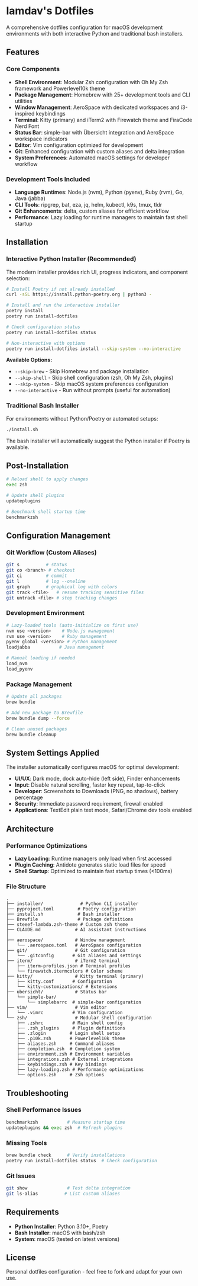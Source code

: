 # lamdav's Dotfiles

A comprehensive dotfiles configuration for macOS development environments with both interactive Python and traditional bash installers.

## Features

### Core Components
- **Shell Environment**: Modular Zsh configuration with Oh My Zsh framework and Powerlevel10k theme
- **Package Management**: Homebrew with 25+ development tools and CLI utilities
- **Window Management**: AeroSpace with dedicated workspaces and i3-inspired keybindings
- **Terminal**: Kitty (primary) and iTerm2 with Firewatch theme and FiraCode Nerd Font
- **Status Bar**: simple-bar with Übersicht integration and AeroSpace workspace indicators
- **Editor**: Vim configuration optimized for development
- **Git**: Enhanced configuration with custom aliases and delta integration
- **System Preferences**: Automated macOS settings for developer workflow

### Development Tools Included
- **Language Runtimes**: Node.js (nvm), Python (pyenv), Ruby (rvm), Go, Java (jabba)
- **CLI Tools**: ripgrep, bat, eza, jq, helm, kubectl, k9s, tmux, tldr
- **Git Enhancements**: delta, custom aliases for efficient workflow
- **Performance**: Lazy loading for runtime managers to maintain fast shell startup

## Installation

### Interactive Python Installer (Recommended)

The modern installer provides rich UI, progress indicators, and component selection:

```bash
# Install Poetry if not already installed
curl -sSL https://install.python-poetry.org | python3 -

# Install and run the interactive installer
poetry install
poetry run install-dotfiles

# Check configuration status
poetry run install-dotfiles status

# Non-interactive with options
poetry run install-dotfiles install --skip-system --no-interactive
```

**Available Options:**
- `--skip-brew` - Skip Homebrew and package installation
- `--skip-shell` - Skip shell configuration (zsh, Oh My Zsh, plugins)
- `--skip-system` - Skip macOS system preferences configuration
- `--no-interactive` - Run without prompts (useful for automation)

### Traditional Bash Installer

For environments without Python/Poetry or automated setups:

```bash
./install.sh
```

The bash installer will automatically suggest the Python installer if Poetry is available.

## Post-Installation

```bash
# Reload shell to apply changes
exec zsh

# Update shell plugins
updateplugins

# Benchmark shell startup time
benchmarkzsh
```

## Configuration Management

### Git Workflow (Custom Aliases)
```bash
git s          # status
git co <branch> # checkout  
git ci         # commit
git l          # log --oneline
git graph      # graphical log with colors
git track <file>   # resume tracking sensitive files
git untrack <file> # stop tracking changes
```

### Development Environment
```bash
# Lazy-loaded tools (auto-initialize on first use)
nvm use <version>    # Node.js management
rvm use <version>    # Ruby management  
pyenv global <version> # Python management
loadjabba           # Java management

# Manual loading if needed
load_nvm
load_pyenv
```

### Package Management
```bash
# Update all packages
brew bundle

# Add new package to Brewfile
brew bundle dump --force

# Clean unused packages
brew bundle cleanup
```

## System Settings Applied

The installer automatically configures macOS for optimal development:

- **UI/UX**: Dark mode, dock auto-hide (left side), Finder enhancements
- **Input**: Disable natural scrolling, faster key repeat, tap-to-click
- **Developer**: Screenshots to Downloads (PNG, no shadows), battery percentage
- **Security**: Immediate password requirement, firewall enabled
- **Applications**: TextEdit plain text mode, Safari/Chrome dev tools enabled

## Architecture

### Performance Optimizations
- **Lazy Loading**: Runtime managers only load when first accessed
- **Plugin Caching**: Antidote generates static load files for speed
- **Shell Startup**: Optimized to maintain fast startup times (<100ms)

### File Structure
```
.
├── installer/              # Python CLI installer
├── pyproject.toml         # Poetry configuration  
├── install.sh             # Bash installer
├── Brewfile               # Package definitions
├── steeef-lambda.zsh-theme # Custom zsh theme
├── CLAUDE.md             # AI assistant instructions
│
├── aerospace/            # Window management
│   └── .aerospace.toml   # AeroSpace configuration
├── git/                  # Git configuration
│   └── .gitconfig       # Git aliases and settings
├── iterm/                # iTerm2 terminal
│   ├── iterm-profiles.json # Terminal profiles
│   └── firewatch.itermcolors # Color scheme
├── kitty/                # Kitty terminal (primary)
│   ├── kitty.conf       # Configuration
│   └── kitty-customizations/ # Extensions
├── ubersicht/            # Status bar
│   └── simple-bar/
│       └── simplebarrc  # simple-bar configuration
├── vim/                  # Vim editor
│   └── .vimrc           # Vim configuration
└── zsh/                  # Modular shell configuration
    ├── .zshrc           # Main shell config
    ├── .zsh_plugins     # Plugin definitions
    ├── .zlogin         # Login shell setup
    ├── .p10k.zsh       # Powerlevel10k theme
    ├── aliases.zsh     # Command aliases
    ├── completion.zsh  # Completion system
    ├── environment.zsh # Environment variables
    ├── integrations.zsh # External integrations
    ├── keybindings.zsh # Key bindings
    ├── lazy-loading.zsh # Performance optimizations
    └── options.zsh     # Zsh options
```

## Troubleshooting

### Shell Performance Issues
```bash
benchmarkzsh           # Measure startup time
updateplugins && exec zsh  # Refresh plugins
```

### Missing Tools
```bash
brew bundle check      # Verify installations
poetry run install-dotfiles status  # Check configuration
```

### Git Issues
```bash
git show               # Test delta integration
git ls-alias          # List custom aliases
```

## Requirements

- **Python Installer**: Python 3.10+, Poetry
- **Bash Installer**: macOS with bash/zsh
- **System**: macOS (tested on latest versions)

## License

Personal dotfiles configuration - feel free to fork and adapt for your own use.

